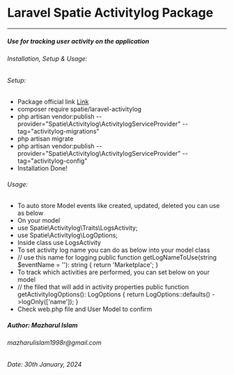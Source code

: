# Laravel Spatie Activitylog Package
<hr/>
<h5>Use for tracking user activity on the application</h5>
<h6>Installation, Setup & Usage: </h6>
<h6>Setup:</h6>
<ul>
<li>Package official link <a href="https://spatie.be/docs/laravel-activitylog/v4/installation-and-setup">Link</a></li>
<li>composer require spatie/laravel-activitylog</li>
<li>php artisan vendor:publish --provider="Spatie\Activitylog\ActivitylogServiceProvider" --tag="activitylog-migrations"</li>
<li>php artisan migrate</li>
<li>php artisan vendor:publish --provider="Spatie\Activitylog\ActivitylogServiceProvider" --tag="activitylog-config"</li>
<li>Installation Done!</li>
</ul>
<h6>Usage:</h6>
<ul>
<li>To auto store Model events like created, updated, deleted you can use as below</li>
<li>On your model</li>
<li>use Spatie\Activitylog\Traits\LogsActivity;</li>
<li>use Spatie\Activitylog\LogOptions;</li>
<li>Inside class use LogsActivity</li>
<li>To set activity log name you can do as below into your model class</li>
<li>
 // use this name for logging
    public function getLogNameToUse(string $eventName = ''): string
    {
        return 'Marketplace';
    }
</li>
<li>To track which activities are performed, you can set below on your model</li>
<li>
 // the filed that will add in activity properties
    public function getActivitylogOptions(): LogOptions
    {
        return LogOptions::defaults()
            ->logOnly(['name']);
    }
</li>
<li>Check web.php file and User Model to confirm</li>
</ul>
<h5>Author: Mazharul Islam</h5>
<h6>mazharulislam1998r@gmail.com</h6>
<h6>Date: 30th January, 2024</h6>
